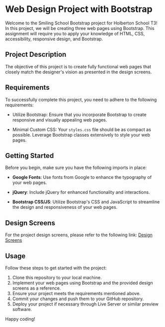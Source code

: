 # Web Design Project with Bootstrap

Welcome to the Smiling School Bootstrap project for Holberton School T3! In this project, we will be creating three web pages using Bootstrap. This assignment will require you to apply your knowledge of HTML, CSS, accessibility, responsive design, and Bootstrap.

## Project Description

The objective of this project is to create fully functional web pages that closely match the designer's vision as presented in the design screens.

## Requirements

To successfully complete this project, you need to adhere to the following requirements:

- Utilize Bootstrap: Ensure that you incorporate Bootstrap to create responsive and visually appealing web pages.

- Minimal Custom CSS: Your `styles.css` file should be as compact as possible. Leverage Bootstrap classes extensively to style your web pages.

## Getting Started

Before you begin, make sure you have the following imports in place:

- **Google Fonts**: Use fonts from Google to enhance the typography of your web pages.

- **jQuery**: Include jQuery for enhanced functionality and interactions.

- **Bootstrap CSS/JS**: Utilize Bootstrap's CSS and JavaScript to streamline the design and responsiveness of your web pages.

## Design Screens

For the project design screens, please refer to the following link: [Design Screens](https://www.figma.com/file/hcxMqRWjdj06jHycRkbzOf/Homepage?type=design&node-id=0-1&mode=design)


## Usage

Follow these steps to get started with the project:

1. Clone this repository to your local machine.
2. Implement your web pages using Bootstrap and the provided design screens as a reference.
3. Ensure your project meets the requirements mentioned above.
4. Commit your changes and push them to your GitHub repository.
5. Deploy your project if necessary through Live Server or similar preview software.


Happy coding!